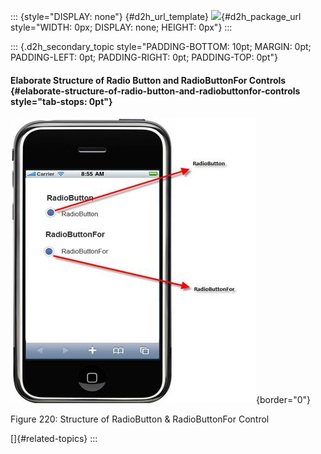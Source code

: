 ::: {style="DISPLAY: none"}
[](ms-xhelp:///?Id=d2h_url_template){#d2h_url_template} ![](!package_url!){#d2h_package_url style="WIDTH: 0px; DISPLAY: none; HEIGHT: 0px"}
:::

::: {.d2h_secondary_topic style="PADDING-BOTTOM: 10pt; MARGIN: 0pt; PADDING-LEFT: 0pt; PADDING-RIGHT: 0pt; PADDING-TOP: 0pt"}
#### Elaborate Structure of Radio Button and RadioButtonFor Controls {#elaborate-structure-of-radio-button-and-radiobuttonfor-controls style="tab-stops: 0pt"}

![Description: C:\\Users\\thivyak\\Desktop\\sdc.png](ImagesExt/image103_86.jpg){border="0"}

Figure 220: Structure of RadioButton & RadioButtonFor Control

[]{#related-topics}
:::
